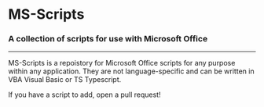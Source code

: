 # MS-Scripts

### A collection of scripts for use with Microsoft Office
---------------------------------------------------------

MS-Scripts is a repoistory for Microsoft Office scripts for any purpose within any application. They are not language-specific and can be written in VBA Visual Basic or TS Typescript.

If you have a script to add, open a pull request!
